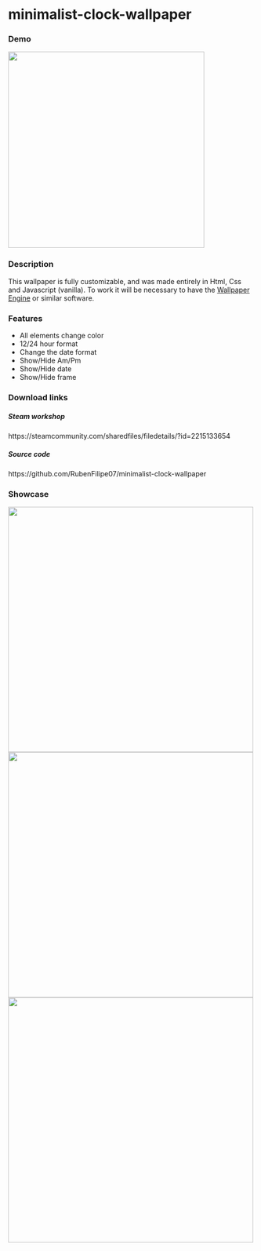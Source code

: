 # minimalist-clock-wallpaper

<h3>Demo</h3>
<a href="https://steamcommunity.com/sharedfiles/filedetails/?id=2215133654">  <img src="https://rubenfilipe07.github.io/imagens/relogio.gif"  width="400">  </a>

<h3>Description</h3>
This wallpaper is fully customizable, and was made entirely in Html, Css and Javascript (vanilla). 
To work it will be necessary to have the <a href="https://store.steampowered.com/app/431960/Wallpaper_Engine/">Wallpaper Engine</a> or similar software.

<h3>Features</h3>
<ul>
  <li>All elements change color</li>
  <li>12/24 hour format</li>
  <li>Change the date format</li>
  <li>Show/Hide Am/Pm</li>
  <li>Show/Hide date</li>
  <li>Show/Hide frame</li>
</ul>

<h3>Download links</h3>
<h5>Steam workshop</h5>
https://steamcommunity.com/sharedfiles/filedetails/?id=2215133654  
<h5>Source code</h5>
https://github.com/RubenFilipe07/minimalist-clock-wallpaper 

<h3>Showcase</h3>
<img src="https://user-images.githubusercontent.com/53026536/115491956-45083980-a237-11eb-8c63-e30df0fe33f0.png"  width="500">
<img src="https://user-images.githubusercontent.com/53026536/115491975-4c2f4780-a237-11eb-8d87-f3416ab684e1.png"  width="500">
<img src="https://user-images.githubusercontent.com/53026536/115491988-50f3fb80-a237-11eb-870d-4d1face6ca65.png"  width="500">
